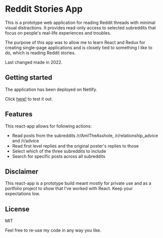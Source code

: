 # Reddit Stories App

This is a prototype web application for reading Reddit threads with minimal visual distractions. It provides read-only access to selected subreddits that focus on people's real-life experiences and troubles.

The purpose of this app was to allow me to learn React and Redux for creating single-page applications and is closely tied to something I like to do, which is reading Reddit stories.

Last changed made in 2022.

## Getting started

The application has been deployed on Netlify.

Click [here!](https://reddit-stories.netlify.app/) to test it out.


## Features

This react-app allows for following actions:

* Read posts from the subreddits /r/AmITheAsshole, /r/relationship_advice and /r/advice
* Read first level replies and the original poster's replies to those
* Select which of the three subreddits to include
* Search for specific posts across all subreddits

## Disclaimer

This react-app is a prototype build meant mostly for private use and as a portfolio project to show that I've worked with React. Keep your expectations low.

## License

MIT

Feel free to re-use my code in any way you like.
